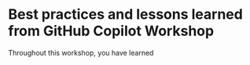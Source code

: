 # Best practices and lessons learned from GitHub Copilot Workshop

Throughout this workshop, you have learned